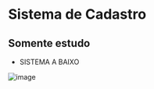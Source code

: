 # Sistema de Cadastro
## Somente estudo

* SISTEMA A BAIXO

![image](https://github.com/joaovictodesousa/EstudosCadastro/assets/107226493/cec57f0b-07f5-4246-8427-61cd5e119e58)
